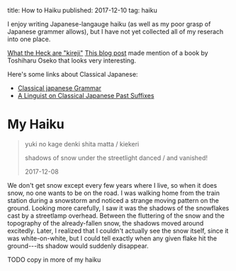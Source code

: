 title: How to Haiku
published: 2017-12-10
tag: haiku


I enjoy writing Japanese-langauge haiku (as well as my poor grasp of Japanese grammer allows), but I have not yet collected all of my reserach into one place.

[What the Heck are "kireji"](https://thehaikuexperiment.wordpress.com/2014/07/24/what-the-heck-are-kireji-cutting-words/)
[This blog post](https://thehaikuexperiment.wordpress.com/2015/03/10/the-spaces-of-robert-hass/) made mention of a book by Toshiharu Oseko that looks very interesting.

Here's some links about Classical Japanese:
* [Classical japanese Grammar](http://kwhazit.ucoz.net/ranma/classical.html)
* [A Linguist on Classical Japanese Past Suffixes](https://namakajiri.net/nikki/frellesvig-on-classical-japanese-past-suffixes/)


# My Haiku

> yuki no kage denki shita matta / kiekeri
>
> shadows of snow under the streetlight danced / and vanished!
>
> 2017-12-08

We don't get snow except every few years where I live, so when it does snow, no one wants to be on the road.
I was walking home from the train station during a snowstorm and noticed a strange moving pattern on the ground.
Looking more carefully, I saw it was the shadows of the snowflakes cast by a streetlamp overhead.
Between the fluttering of the snow and the topography of the already-fallen snow, the shadows moved around excitedly.
Later, I realized that I couldn't actually see the snow itself, since it was white-on-white, but I could tell exactly when any given flake hit the ground---its shadow would suddenly disappear.

TODO copy in more of my haiku

